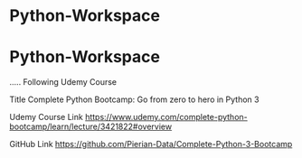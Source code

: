 # Python-Workspace
# Python-Workspace

.....
Following Udemy Course

Title
Complete Python Bootcamp: Go from zero to hero in Python 3

Udemy Course Link
https://www.udemy.com/complete-python-bootcamp/learn/lecture/3421822#overview

GitHub Link
https://github.com/Pierian-Data/Complete-Python-3-Bootcamp
